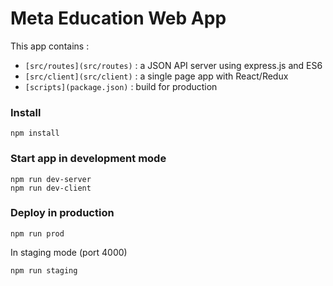 # Meta Education Web App


This app contains :

-  `[src/routes](src/routes)` : a JSON API server using express.js and ES6
-  `[src/client](src/client)` : a single page app with React/Redux
-  `[scripts](package.json)` : build for production

### Install

    npm install

### Start app in development mode

    npm run dev-server
    npm run dev-client


### Deploy in production

    npm run prod

In staging mode (port 4000)

    npm run staging
